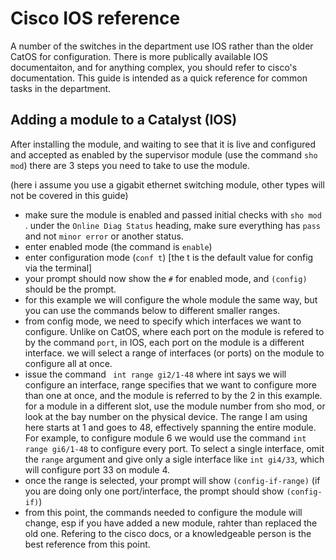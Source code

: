 # Cisco IOS reference #

A number of the switches in the department use IOS rather than the older CatOS for configuration. There is more publically available IOS documentaiton, and for anything complex, you should refer to cisco's documentation. This guide is intended as a quick reference for common tasks in the department.



## Adding a module to a Catalyst (IOS) ##

After installing the module, and waiting to see that it is live and configured and accepted as enabled by the supervisor module (use the command `sho mod`) there are 3 steps you need to take to use the module.

(here i assume you use a gigabit ethernet switching module, other types will not be covered in this guide)

* make sure the module is enabled and passed initial checks with `sho mod` . under the  `Online Diag Status`  heading, make sure everything has `pass` and not `minor error` or another status.
* enter enabled mode (the command is `enable`)
* enter configuration mode (`conf t`) [the t is the default value for config via the terminal]
* your prompt should now show the `#` for enabled mode, and `(config)` should be the prompt.
* for this example we will configure the whole module the same way, but you can use the commands below to different smaller ranges.
* from config mode, we need to specify which interfaces we want to configure. Unlike on CatOS, where each port on the module is refered to by the command `port`, in IOS, each port on the module is a different interface. we will select a range of interfaces (or ports) on the module to configure all at once.
* issue the command ` int range gi2/1-48` where int says we will configure an interface, range specifies that we want to configure more than one at once, and the module is referred to by the 2 in this example. for a module in a different slot, use the module number from sho mod, or look at the bay number on the physical device.  The range I am using here starts at 1 and goes to 48, effectively spanning the entire module. For example, to configure module 6 we would use the command `int range gi6/1-48` to configure every port. To select a single interface, omit the `range` argument and give only a sigle interface like `int gi4/33`, which will configure port 33 on module 4.
* once the range is selected, your prompt will show `(config-if-range)` (if you are doing only one port/interface, the prompt should show `(config-if)`)
* from this point, the commands needed to configure the module will change, esp if you have added a new module, rahter than replaced the old one. Refering to the cisco docs, or a knowledgeable person is the best reference from this point. 

